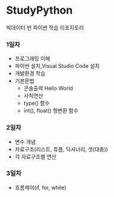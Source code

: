 # StudyPython
빅데이터 반 파이썬 학습 리포지토리


### 1일차 
- 프로그래밍 이해
- 파이썬 설치,Visual Studio Code 설치
- 개발환경 학습
- 기본문법
  - 콘솔출력 Hello World
  - 사칙연산
  - type() 함수
  - int(), float() 형변환 함수 

### 2일차
 - 변수 개념
 - 자료구조(리스트, 튜플, 딕셔너리, 셋(대충))
 - 각 자료구조별 연산

### 3일차
 - 흐름제어(if, for, while)

